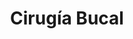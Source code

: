 ---
templateKey: specialties-page
language: es
title: Cirugía Bucal
redirects: /en/specialties/oral-surgery/
published: true

# Hero Section
hero:
  display: true
  type: default
  image: /img/hero-oral-surgery.jpg
  parallax: false
  title: >
    <span class="bebas" style="font-family:Bebas Neue Bold;color:white;font-weight:lighter">
      Cirugía Bucal
    </span>
  indicator: false
  halfSize: true

# Heading Section
specialtiesHeading:
  display: true
  img: /img/icon-oral-surgery.jpg
  content: Evite dolor, complicaciones y malos ratos. Un verdadero Cirujano estará en capacidad de ejecutar una intervención limpia, segura, rápida, precisa y sin apenas secuelas postoperatorias.

# Aside section
paragraphSection:
  body: >
    <p>A pesar de que la boca representa una región pequeña y limitada del cuerpo humano, se pueden presentar en ella <b>gran cantidad de entidades patológicas congénitas y/o adquiridas que requieren tratamiento quirúrgico electivo.</b> Entre las más comunes de las que ambulatoriamente se tratan en nuestra clínica podemos mencionar la extracción de los terceros molares incluidos <i>(cordales)</i>, extracciones dentarias simples, complejas y múltiples, colocación de IMPLANTES DENTALES, frenilectomías, apicectomías y cirugías periapicales, extirpación y biopsia de lesiones orales menores y quistes dentígeros; entre otras.</p>
    
    <p><b>Usualmente todos estos procedimientos son efectuados bajo anestesia local,</b> sin embargo, eventualmente se realizan en conjunto con un Médico anestesiólogo bajo SEDACIÓN CONSCIENTE, sobre todo en pacientes excesivamente nerviosos o con algún compromiso de tipo físico o emocional. <b>Su objetivo es lograr que las personas entren en un estado de tranquilidad y relajación profunda mientras dure el acto clínico.</b></p>
    
    <p><b>Aunque la finalidad de la intervención puede variar, las técnicas empleadas son siempre muy similares,</b> e implican, previa anestesia, la incisión de la encía, su desprendimiento en mayor o menor grado, la extirpación de los tejidos patológicos o excedentes, la colocación de implantes o injertos biocompatibles y, por último; el cierre y sutura de la herida. Será siempre imprescindible, para el éxito final del procedimiento, que el operador conozca en detalle la función específica y aplicación clínica del numeroso instrumental quirúrgico de DIÉRESIS, EXCÉRESIS Y SINÉRESIS.</p>
    
    <p><b>La Cirugía bucal es ciencia, arte y habilidad,</b> y aunque está regida por los mismos principios de la Cirugía general, tiene sus propias peculiaridades que emanan de la zona anatómica a tratar. No en vano, <b>es la Especialidad más antigua de la Odontología.</b></p> 
  image: /img/aside-oral-surgery.jpg

# Quote Section
quote:
  title: ''
  body: >
    Por norma general, las extracciones de las cordales ectópicas, incluidas o semi-erupcionadas son más fáciles de realizar en pacientes menores de 25 años, antes de que sus raíces se hayan desarrollado por completo.
  author: Dr. Castor José Garabán Povea
  footer:
    position: Cirujano Bucal
    clinic: DENTAL VIP, Especialidades Odontológicas s.c.

# Parallax Section
plainParallax:
  image: /img/parallax-oral-surgery.jpg

# Faq Section
faq:
  title:  Preguntas Frecuentes
  blocks:
    - questions: 
      - question: ¿Por qué elegir a un Especialista en Cirugía bucal?
        answer: >
          <p>Porque es un amplio conocedor de la anatomía y patología oral, porque ejerce gran dominio sobre los principios médico-quirúrgicos contemporáneos y porque posee gran habilidad y destreza en el manejo de las técnicas clínicas más innovadoras de la Especialidad, cualidades todas que le confieren el nivel de experto en la materia.</p>
      - question: ¿Son muy dolorosos los actos quirúrgicos realizados en la boca?
        answer: >
          <p>La evolución que la Odontología ha experimentado en las últimas décadas nos permite afirmar que, en condiciones normales, la molestia asociada a cualquier acto quirúrgico es verdaderamente pequeña. Aunque todos los procedimientos de cirugía oral son esencia invasivos, la realidad es que el postoperatorio es perfectamente controlable. La aplicación de una técnica anestésica efectiva, de un acto quirúrgico controlado y la adopción de un protocolo postoperatorio eficaz, reducirán al mínimo el riesgo y la posibilidad de dolor, infección e inflamación de la zona afectada.</p>
      - question: ¿Es necesario someterse a exámenes de sangre antes de una intervención?
        answer: >
          <p>Aunque sean extremadamente raras las complicaciones quirúrgicas en pacientes jóvenes y aparentemente sanos, nunca estará de más contar con un perfil hematológico preoperatorio que evalúe la capacidad de coagulación sanguínea y cicatrización tisular. De modo que un análisis de sangre será rutinario como requisito previo a la intervención.</p>
      - question: ¿Debe el paciente acudir en ayunas?
        answer: >
          <p>Por el contrario. Si el procedimiento va a ser realizado bajo anestesia local, debemos siempre evitarlo. El ayuno es únicamente necesario en casos de anestesia general.</p>
      - question: ¿Cuáles otros cuidados preoperatorios son recomendables?
        answer: >
          <p>Generalmente sugerimos utilizar ropa fresca y ligera durante el procedimiento, cepillar bien los dientes, encías y mucosas antes de la intervención y contar con un acompañante adulto que le pueda prestar el apoyo necesario.</p>

      - question: Para una cirugía oral, ¿me podrían suministrar anestesia general?
        answer: >
          <p>Solo en los casos de cirugía mayor como la ortognática y maxilofacial. Por su gran efectividad, seguridad y ausencia casi absoluta de efectos secundarios, la anestesia local troncular o infiltrativa es la de elección para las intervenciones de cirugía oral menor en medios ambulatorios. La sedación consciente con derivados de la benzodiazepina es la mejor opción para pacientes especiales o excesivamente aprehensivos, sin embargo, requiere de la participación de un Médico anestesiólogo.</p>
      - question: ¿Qué es una extracción atraumática y cuál es su importancia?
        answer: >
          <p>Los métodos quirúrgicos atraumáticos para la extracción de dientes tienen como objetivo preservar intacto el hueso que rodea a la raíz dental. Esta filosofía de trabajo se fundamenta en un conjunto de principios muy bien definidos y en un instrumental especialmente diseñado para preservar el alvéolo y su cresta ósea, favoreciendo así la ulterior colocación de implantes dentales. En implantología oral el hueso es oro, y si hay hueso, tenemos que cuidarlo.</p>
      - question: Al extraer un diente, ¿se puede colocar un implante de forma inmediata?
        answer: >
          <p>A veces sí, a veces no. Los implantes inmediatos son insertados en el mismo acto quirúrgico en el que se realizan las extracciones de los dientes a reemplazar. Aunque son muy deseables y ofrecen grandes ventajas, no pueden ser colocados en presencia de lesiones apicales extensas y/o patología periodontal activa.</p>
      - question: ¿Es siempre necesario extraer las cordales o muelas del juicio?
        answer: >
          <p>Definitivamente no. Deben extraerse cuando no sean capaces de erupcionar por falta de espacio y permanezcan entonces incluidas, cuando generen dolor o molestias crónicas, cuando erupcionen en mala posición, cuando interfieran con la oclusión o mordida o cuando padezcan lesiones cariosas de considerable extensión.</p>
      - question: ¿Qué es un diente incluido?
        answer: >
          <p>
          La inclusión dentaria es una alteración del desarrollo en la que un determinado diente, llegada la época normal de su erupción, permanece en el interior de los tejidos de la cavidad oral <em>(hueso alveolar y mucosa bucal)</em>. Los dientes que padecen con mayor frecuencia esta situación son los terceros molares <em>(muelas del juicio o cordales)</em>, principalmente los del maxilar inferior. El diagnóstico de la inclusión de un diente solo puede ser realizado recurriendo a exámenes radiológicos, usualmente una radiografía panorámica dental-sinusal.</p>
    - questions:

      - question: ¿Deben ser siempre extraídos?
        answer: >
          <p>Sí en la gran mayoría de los casos, sin embargo, no existe una regla general para tomar la decisión. Los diferentes criterios deben ser ponderados en cada situación clínica particular, sopesando muy bien los riesgos y beneficios de la intervención.</p>
      - question: ¿En qué consiste una frenilectomía o frenectomía?
        answer: >
          <p>Consiste en una pequeña operación en la cual se reposiciona el frenillo lingual o labial para que no interfiera con la correcta posición de los dientes y/o movilidad de la lengua. Las inserciones labiales muy bajas o muy fibrosas generan presión y espacios antiestéticos entre los incisivos centrales <em>(diastemas)</em>. Las inserciones linguales anómalas generan serias alteraciones de fonética y dicción.</p>
      - question: ¿Son comunes los quistes y tumores de la cavidad oral?
        answer: >
          <p>Afortunadamente son patologías de muy baja prevalencia. Sin embargo, una vez detectada su existencia, se hace imperativo estudiar el caso y determinar la conducta terapéutica a implementar.</p>
      - question: ¿Qué es una biopsia y para qué se realiza? 
        answer: >
          <p>Es un estudio microscópico de un trozo de tejido o una porción de líquido orgánico que se extrae de un ser vivo. Algunas biopsias involucran la remoción de una cantidad pequeña de tejido con una aguja, mientras que otras abarcan la remoción quirúrgica de la lesión entera. Usualmente, una biopsia se realiza para el despistaje del cáncer oral o para el diagnóstico de úlceras, erosiones y ampollas que no muestren evidencia de curación en un lapso de entre 5 y 10 días, nódulos de crecimiento rápido, lesiones negras, lesiones blancas, lesiones rojas con sospecha de eritroplasia, lesiones sin diagnóstico definido, y en algunos casos; para el estudio de enfermedades infecciosas, micóticas y bacterianas.</p>
      - question: ¿En qué consiste una apicectomía?
        answer: >
          <p>La apicectomía es un procedimiento quirúrgico cuyo objetivo es eliminar el ápice <em>(extremo)</em> de la raíz de una pieza dental para solventar un proceso infeccioso localizado de origen endodóntico. Este tipo de cirugía se realiza únicamente si han fracasado otros tratamientos más conservadores como la endodoncia convencional, si es imposible acceder al ápice de la raíz, si existen falsos conductos en el diente afectado, o cuando dentro de él, se haya fracturado algún instrumento de uso intraradicular.</p>

      - question: ¿Cuándo están indicados los injertos óseos?
        answer: >
          <p>Usualmente en casos de enfermedad periodontal avanzada y en los casos en que la cantidad y calidad del hueso receptor no sean favorables para la colocación de implantes dentales. Aunque existen varios tipos de injertos, generalmente se ejecuta una técnica mixta. Se suele colocar hueso autólogo tomado del mismo paciente <em>(autoinjerto)</em> y hueso liofilizado de origen animal <em>(xenoinjerto)</em>.</p>
      - question: ¿Es normal la inflamación después de un procedimiento de cirugía oral?
        answer: >
          <p>Es natural experimentar cierta hinchazón después de cualquier cirugía. Un corte quirúrgico en la piel o mucosa, también llamado incisión, es una forma de agresión al organismo. La respuesta natural del cuerpo a una lesión de este tipo es el proceso inflamatorio, que como sabemos, cursa con aumento de volumen. Sin embargo, si la inflamación llegase a ser exagerada, contacte de inmediato con su Especialista.</p>
      - question: ¿Es necesario tomar antibióticos, analgésicos y antiinflamatorios?
        answer: >
          <p>Depende de la situación. Los procedimientos simples rara vez requieren medicación postoperatoria, sin embargo, las intervenciones más complejas sí. Generalmente prescribimos un antibiótico de amplio espectro y un analgésico antiinflamatorio no esteroideo <em>(AINE)</em>.</p>
      - question: En caso de hemorragia, ¿cuál es la conducta a seguir?
        answer: >
          <p>Es normal sufrir un ligero sangrado durante las primeras 24 horas. Si ese sangrado fuese más intenso <em>(hemorragia)</em>, se deberá entonces doblar una o más gasas, colocarlas sobre la herida y comprimirlas mordiendo suavemente con los dientes antagonistas hasta que pare la sangre. Si fuese necesario colocar más gasas, nunca retire las primeras, aplique otras nuevas sobre estas. Coloque hielo y evite acostarse. Si el problema persistiese, contacte de inmediato con su Especialista.</p>
      - question: ¿Por cuánto tiempo deben permanecer las suturas en boca?
        answer: >
          <p>Todo depende del caso y extensión del procedimiento. Por norma general, es suficiente con un período de entre 7 y 10 días, sin embargo, podría extenderse por más tiempo. En la actualidad es muy común el uso de suturas reabsorbibles que por ser biodegradables no requieren de una segunda intervención clínica para su remoción.</p>

# Clinic Cases
clinicCases:
  title: Cirugía Bucal - Casos Clínicos
  items:
    - image: /img/clinic-cases-oral-surgery-es-01-thumb.jpg
      title: > 
        <h6>Exposición de implantes Dentales </h6>
    - image: /img/clinic-cases-oral-surgery-es-02-thumb.jpg
      title: >
        <h6>Extracción de Cordal Inferior </h6>
    - image: /img/clinic-cases-oral-surgery-es-03-thumb.jpg
      title: >
        <h6>Exodoncia, Injerto de Hueso e Implante Inmediato </h6>
    - image: /img/clinic-cases-oral-surgery-es-04-thumb.jpg
      title: >
        <h6>Extracciones Múltiples </h6>
    - image: /img/clinic-cases-oral-surgery-es-05-thumb.jpg
      title: >
        <h6>Frenilectomía </h6>
    - image: /img/clinic-cases-oral-surgery-es-06-thumb.jpg
      title: >
        <h6>Regeneración ósea con hueso autólogo </h6>
    - image: /img/clinic-cases-oral-surgery-es-07-thumb.jpg
      title: >
        <h6>Exposición de Canino Incluído </h6>
    - image: /img/clinic-cases-oral-surgery-es-08-thumb.jpg
      title: >
        <h6>Sinus Lift </h6>
    - image: /img/clinic-cases-oral-surgery-es-09-thumb.jpg
      title: >
        <h6>Biopsia Excisional </h6>
    - image: /img/clinic-cases-oral-surgery-es-10-thumb.jpg
      title: >
        <h6>Apicectomía </h6>
    - image: /img/clinic-cases-oral-surgery-es-11-thumb.jpg 
      title: >
        <h6>Implantología con Plasma Rico en Fibrina <em>(PRF)</em> </h6>
    - image: /img/clinic-cases-oral-surgery-es-12-thumb.jpg
      title: >
        <h6>Eliminación de Torus Mandibulares </h6>
    - image: /img/clinic-cases-oral-surgery-es-13-thumb.jpg
      title: >
        <h6>Elevación de Seno Maxilar e Implantes Dentales </h6>
    - image: /img/clinic-cases-oral-surgery-es-14-thumb.jpg
      title: >
        <h6>Regeneración Tisular Guiada </h6>
    - image: /img/clinic-cases-oral-surgery-es-15-thumb.jpg
      title: >
        <h6>Reconstrucción de Tabla Ósea Vestibular </h6>
    - image: /img/clinic-cases-oral-surgery-es-16-thumb.jpg
      title: >
        <h6>Extracción Simple de Restos Radiculares </h6>
    - image: /img/clinic-cases-oral-surgery-es-17-thumb.jpg
      title: >
        <h6>Resección Quirúrgica de Lesión Fibromatosa </h6>
    - image: /img/clinic-cases-oral-surgery-es-18-thumb.jpg
      title: >
        <h6>Pilar de Cicatrización </h6>
    - image: /img/clinic-cases-oral-surgery-es-19-thumb.jpg
      title: >
        <h6>Corticotomía para Expansión de Reborde Alveolar </h6>
    - image: /img/clinic-cases-oral-surgery-es-20-thumb.jpg
      title: >
        <h6>Odontectomía de Cordal Superior Incluida </h6>
    - image: /img/clinic-cases-oral-surgery-es-21-thumb.jpg
      title: >
        <h6>Extracción de un Primer Molar Superior </h6>
  lightbox:
    placeholder: GIRE EL DISPOSITIVO PARA AMPLIAR LAS IMAGENES
    type: ''
    images: 
      - image: /img/clinic-cases-oral-surgery-es-01.jpg
      - image: /img/clinic-cases-oral-surgery-es-02.jpg
      - image: /img/clinic-cases-oral-surgery-es-03.jpg
      - image: /img/clinic-cases-oral-surgery-es-04.jpg
      - image: /img/clinic-cases-oral-surgery-es-05.jpg
      - image: /img/clinic-cases-oral-surgery-es-06.jpg
      - image: /img/clinic-cases-oral-surgery-es-07.jpg
      - image: /img/clinic-cases-oral-surgery-es-08.jpg
      - image: /img/clinic-cases-oral-surgery-es-09.jpg
      - image: /img/clinic-cases-oral-surgery-es-10.jpg
      - image: /img/clinic-cases-oral-surgery-es-11.jpg
      - image: /img/clinic-cases-oral-surgery-es-12.jpg
      - image: /img/clinic-cases-oral-surgery-es-13.jpg
      - image: /img/clinic-cases-oral-surgery-es-14.jpg
      - image: /img/clinic-cases-oral-surgery-es-15.jpg
      - image: /img/clinic-cases-oral-surgery-es-16.jpg
      - image: /img/clinic-cases-oral-surgery-es-17.jpg
      - image: /img/clinic-cases-oral-surgery-es-18.jpg
      - image: /img/clinic-cases-oral-surgery-es-19.jpg
      - image: /img/clinic-cases-oral-surgery-es-20.jpg
      - image: /img/clinic-cases-oral-surgery-es-21.jpg
# Responsive Aside Paragraphs
asides:
  display: false
  sections:
    - align: right
      title: >
        <h3>''</h3>
      content: >
        <p>''</p>
      image: /img/professionals-dr-castor-jose-garaban-povea.png
      footer:
        display: true
        image:
          src: /img/professionals-dr-castor-jose-garaban-povea-studies.jpg
          display: true
        button:
          text: ''
          to: ''
          display: false
  
# Testimonial Section
lightQuote:
  color: '#fff'
  display: true
  img:
    ld: /img/quotes-oral-surgery.jpg
    pt: /img/quotes-oral-surgery-portrait.jpg
  content: FUI SOMETIDO A VARIAS EXTRACCIONES Y DOS INJERTOS DE HUESO COMO PREPARACIÓN PREVIA A LA COLOCACIÓN DE IMPLANTES DENTALES, Y DE VERDAD, NO ME PUDO IR MEJOR CON EL DR.GARABÁN. ES MUY SUTIL EN SU TRABAJO Y SE PERCIBE DE INMEDIATO SU GRAN DESTREZA Y EXPERIENCIA PROFESIONAL. "

# Contact Form
form:
  title: ¡Consúltenos Ahora Mismo!
  img: /img/parallax-form-specialties.png

# Procedures Section
procedures:
  display: true
  title: ¡Dele a su Salud el Valor que se Merece!
  procedures:
    - title: Instalaciones
      to: /la-clinica/instalaciones/
      img: /img/procedures-facilities.jpg
    - title: Tecnología
      to: /la-clinica/tecnologia/
      img: /img/procedures-technology.jpg
    - title: Profesionales
      to:  /profesionales/
      img: /img/procedures-professionals.png
---